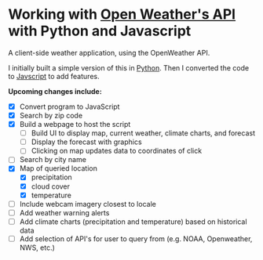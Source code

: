 # Working with [Open Weather's API](https://openweathermap.org/) with Python and Javascript

A client-side weather application, using the OpenWeather API.

I initially built a simple version of this in [Python](https://github.com/phillipashford/weather-tracker/blob/main/weather_tracker.py). Then I converted the code to [Javscript](https://github.com/phillipashford/weather-tracker/blob/main/weather_tracker.js) to add features.

**Upcoming changes include:**

- [x] Convert program to JavaScript
- [x] Search by zip code
- [x] Build a webpage to host the script
    - [ ] Build UI to display map, current weather, climate charts, and forecast 
    - [ ] Display the forecast with graphics
    - [ ] Clicking on map updates data to coordinates of click
- [ ] Search by city name
- [x] Map of queried location
    - [x] precipitation
    - [x] cloud cover
    - [x] temperature
- [ ] Include webcam imagery closest to locale
- [ ] Add weather warning alerts
- [ ] Add climate charts (precipitation and temperature) based on historical data
- [ ] Add selection of API's for user to query from (e.g. NOAA, Openweather, NWS, etc.)
